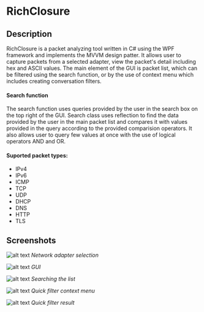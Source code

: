 # RichClosure


## Description
RichClosure is a packet analyzing tool written in C# using the WPF framework and implements the MVVM design patter. It allows user to capture packets from a selected adapter, view the packet's detail including hex and ASCII values. The main element of the GUI is packet list, which can be filtered using the search function, or by the use of context menu which includes creating conversation filters.

#### Search function
The search function uses queries provided by the user in the search box on the top right of the GUI. Search class uses reflection to find the data provided by the user in the main packet list and compares it with values provided in the query according to the provided comparision operators. It also allows user to query few values at once with the use of logical operators AND and OR.

#### Suported packet types:
- IPv4
- IPv6
- ICMP
- TCP
- UDP
- DHCP
- DNS
- HTTP
- TLS

## Screenshots

![alt text](https://i.imgur.com/8wy0g4p.png) *Network adapter selection*


![alt text](https://i.imgur.com/eaL34Gq.png) *GUI*


![alt text](https://i.imgur.com/4YfofVD.png) *Searching the list*


![alt text](https://i.imgur.com/akT0jbv.png) *Quick filter context menu*


![alt text](https://i.imgur.com/lFvoozi.png) *Quick filter result*
